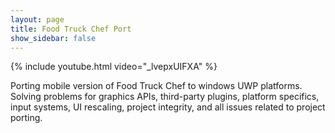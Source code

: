 ```yaml
---
layout: page
title: Food Truck Chef Port
show_sidebar: false
---
```


{% include youtube.html video="_lvepxUIFXA" %}

Porting mobile version of Food Truck Chef to windows UWP platforms. Solving problems for graphics APIs, third-party plugins, platform specifics, input systems, UI rescaling, project integrity, and all issues related to project porting.